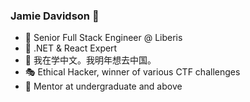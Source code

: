 ### Jamie Davidson 👋
- 🔭 Senior Full Stack Engineer @ Liberis
- 🔭 .NET & React Expert
- 🌱 我在学中文。我明年想去中国。
- 🎭 Ethical Hacker, winner of various CTF challenges
- 💬 Mentor at undergraduate and above
